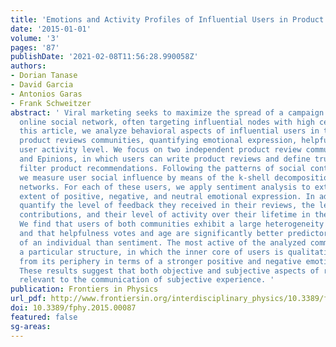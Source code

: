 ```yaml
---
title: 'Emotions and Activity Profiles of Influential Users in Product Reviews Communities '
date: '2015-01-01'
volume: '3'
pages: '87'
publishDate: '2021-02-08T11:56:28.990058Z'
authors:
- Dorian Tanase
- David Garcia
- Antonios Garas
- Frank Schweitzer
abstract: ' Viral marketing seeks to maximize the spread of a campaign through an
  online social network, often targeting influential nodes with high centrality. In
  this article, we analyze behavioral aspects of influential users in trust-based
  product reviews communities, quantifying emotional expression, helpfulness, and
  user activity level. We focus on two independent product review communities, Dooyoo
  and Epinions, in which users can write product reviews and define trust links to
  filter product recommendations. Following the patterns of social contagion processes,
  we measure user social influence by means of the k-shell decomposition of trust
  networks. For each of these users, we apply sentiment analysis to extract their
  extent of positive, negative, and neutral emotional expression. In addition, we
  quantify the level of feedback they received in their reviews, the length of their
  contributions, and their level of activity over their lifetime in the community.
  We find that users of both communities exhibit a large heterogeneity of social influence,
  and that helpfulness votes and age are significantly better predictors of the influence
  of an individual than sentiment. The most active of the analyzed communities shows
  a particular structure, in which the inner core of users is qualitatively different
  from its periphery in terms of a stronger positive and negative emotional expression.
  These results suggest that both objective and subjective aspects of reviews are
  relevant to the communication of subjective experience. '
publication: Frontiers in Physics
url_pdf: http://www.frontiersin.org/interdisciplinary_physics/10.3389/fphy.2015.00087/abstract
doi: 10.3389/fphy.2015.00087
featured: false
sg-areas:
---
```


